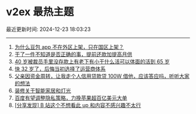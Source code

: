 # v2ex 最热主题

最近更新时间: 2024-12-23 18:03:23

--- 
1. [为什么豆包 app 不在外区上架，只在国区上架？](https://www.v2ex.com/t/1099493) 
2. [干了一件不知道是否正确的事，提前还款加提高月供](https://www.v2ex.com/t/1099495) 
3. [40 岁被裁员手里没存款上有老下有小干什么活可以体面的活到 65 岁](https://www.v2ex.com/t/1099503) 
4. [快 32 岁了，后悔当初选择了运营商体系](https://www.v2ex.com/t/1099527) 
5. [父亲因资金周转，让我走个人信用贷款贷 100W 借他，应该答应吗，听听大家的想法](https://www.v2ex.com/t/1099571) 
6. [装修关于智能家居和灯光](https://www.v2ex.com/t/1099498) 
7. [百度有望调整隐私策略，力挽苹果超百亿美元大单](https://www.v2ex.com/t/1099512) 
8. [[分享发现] B 站这个不想看此 up 和内容不感兴趣不太行](https://www.v2ex.com/t/1099546) 
